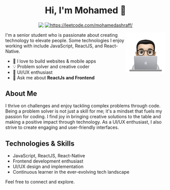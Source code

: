 <h1 align="center">Hi, I'm Mohamed 👋</h1>
<p align="center">
    <a href="https://www.linkedin.com/in/mohamed-ashraff/"><img align="center" src="https://img.shields.io/badge/linkedin-%230177B5?style=flat&logo=linkedin&logoColor=white"/></a>
    <a href="https://leetcode.com/mohamedashraff/" target="blank"><img align="center" src="https://raw.githubusercontent.com/rahuldkjain/github-profile-readme-generator/master/src/images/icons/Social/leet-code.svg" alt="https://leetcode.com/mohamedashraff/" height="30" width="40" /></a>
</p>

<img src="https://github.com/MohamedAshrafff/MohamedAshrafff/blob/main/profileImage.png" align="right" width="25%"/>

I'm a senior student who is passionate about creating technology to elevate people. Some technologies I enjoy working with include JavaScript, ReactJS, and React-Native.

- 🚀 I love to build websites & mobile apps
- 💡 Problem solver and creative coder
- 🎨 UI/UX enthusiast
- 💬 Ask me about **ReactJs and Frontend**

## About Me
I thrive on challenges and enjoy tackling complex problems through code. Being a problem solver is not just a skill for me; it's a mindset that fuels my passion for coding. I find joy in bringing creative solutions to the table and making a positive impact through technology. As a UI/UX enthusiast, I also strive to create engaging and user-friendly interfaces.

## Technologies & Skills
- JavaScript, ReactJS, React-Native
- Frontend development enthusiast
- UI/UX design and implementation
- Continuous learner in the ever-evolving tech landscape

Feel free to connect and explore.
